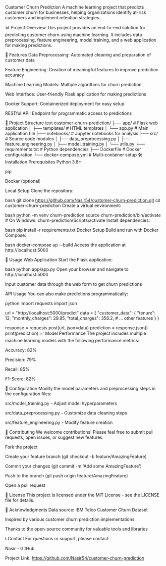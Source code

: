 Customer Churn Prediction
A machine learning project that predicts customer churn for businesses, helping organizations identify at-risk customers and implement retention strategies.

📊 Project Overview
This project provides an end-to-end solution for predicting customer churn using machine learning. It includes data preprocessing, feature engineering, model training, and a web application for making predictions.

🚀 Features
Data Preprocessing: Automated cleaning and preparation of customer data

Feature Engineering: Creation of meaningful features to improve prediction accuracy

Machine Learning Models: Multiple algorithms for churn prediction

Web Interface: User-friendly Flask application for making predictions

Docker Support: Containerized deployment for easy setup

RESTful API: Endpoint for programmatic access to predictions

📁 Project Structure
text
customer-churn-prediction/
├── app/                 # Flask web application
│   ├── templates/      # HTML templates
│   └── app.py          # Main application file
├── notebooks/          # Jupyter notebooks for analysis
├── src/               # Source code modules
│   ├── data_preprocessing.py
│   ├── feature_engineering.py
│   ├── model_training.py
│   └── utils.py
├── requirements.txt    # Python dependencies
├── Dockerfile         # Docker configuration
└── docker-compose.yml # Multi-container setup
🛠️ Installation
Prerequisites
Python 3.8+

pip

Docker (optional)

Local Setup
Clone the repository:

bash
git clone https://github.com/Nasir54/customer-churn-prediction.git
cd customer-churn-prediction
Create a virtual environment:

bash
python -m venv churn-prediction
source churn-prediction/bin/activate  # On Windows: churn-prediction\Scripts\activate
Install dependencies:

bash
pip install -r requirements.txt
Docker Setup
Build and run with Docker Compose:

bash
docker-compose up --build
Access the application at http://localhost:5000

🎯 Usage
Web Application
Start the Flask application:

bash
python app/app.py
Open your browser and navigate to http://localhost:5000

Input customer data through the web form to get churn predictions

API Usage
You can also make predictions programmatically:

python
import requests
import json

url = "http://localhost:5000/predict"
data = {
    "customer_data": {
        "tenure": 12,
        "monthly_charges": 29.85,
        "total_charges": 358.2,
        # ... other features
    }
}

response = requests.post(url, json=data)
prediction = response.json()
print(prediction)
📈 Model Performance
The project includes multiple machine learning models with the following performance metrics:

Accuracy: 82%

Precision: 79%

Recall: 85%

F1-Score: 82%

🔧 Configuration
Modify the model parameters and preprocessing steps in the configuration files:

src/model_training.py - Adjust model hyperparameters

src/data_preprocessing.py - Customize data cleaning steps

src/feature_engineering.py - Modify feature creation

🤝 Contributing
We welcome contributions! Please feel free to submit pull requests, open issues, or suggest new features.

Fork the project

Create your feature branch (git checkout -b feature/AmazingFeature)

Commit your changes (git commit -m 'Add some AmazingFeature')

Push to the branch (git push origin feature/AmazingFeature)

Open a pull request

📝 License
This project is licensed under the MIT License - see the LICENSE file for details.

🙏 Acknowledgments
Data source: IBM Telco Customer Churn Dataset

Inspired by various customer churn prediction implementations

Thanks to the open-source community for valuable tools and libraries

📞 Contact
For questions or support, please contact:

Nasir - GitHub

Project Link: https://github.com/Nasir54/customer-churn-prediction

